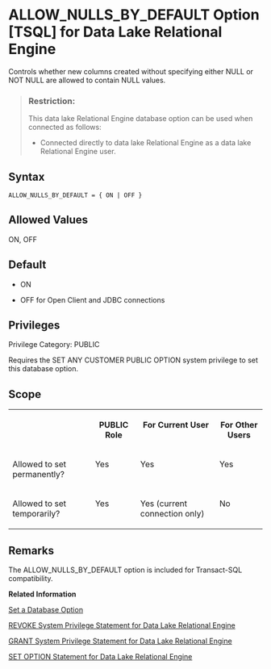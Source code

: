 <!-- loioa62c2ca084f21015b8a0840f64a5e0b5 -->

# ALLOW\_NULLS\_BY\_DEFAULT Option \[TSQL\] for Data Lake Relational Engine

Controls whether new columns created without specifying either NULL or NOT NULL are allowed to contain NULL values.



> ### Restriction:  
> This data lake Relational Engine database option can be used when connected as follows:
> 
> -   Connected directly to data lake Relational Engine as a data lake Relational Engine user.



<a name="loioa62c2ca084f21015b8a0840f64a5e0b5__section_u1n_l5b_qkb"/>

## Syntax

```
ALLOW_NULLS_BY_DEFAULT = { ON | OFF }
```



<a name="loioa62c2ca084f21015b8a0840f64a5e0b5__iq_refso_327"/>

## Allowed Values

ON, OFF



<a name="loioa62c2ca084f21015b8a0840f64a5e0b5__iq_refso_328"/>

## Default

-   ON

-   OFF for Open Client and JDBC connections




<a name="loioa62c2ca084f21015b8a0840f64a5e0b5__section_k3c_gxb_3qb"/>

## Privileges

Privilege Category: PUBLIC

Requires the SET ANY CUSTOMER PUBLIC OPTION system privilege to set this database option.



## Scope


<table>
<tr>
<th valign="top">

 



</th>
<th valign="top">

PUBLIC Role



</th>
<th valign="top">

For Current User



</th>
<th valign="top">

For Other Users



</th>
</tr>
<tr>
<td valign="top">

Allowed to set permanently?



</td>
<td valign="top">

Yes



</td>
<td valign="top">

Yes



</td>
<td valign="top">

Yes



</td>
</tr>
<tr>
<td valign="top">

Allowed to set temporarily?



</td>
<td valign="top">

Yes



</td>
<td valign="top">

Yes \(current connection only\)



</td>
<td valign="top">

No



</td>
</tr>
</table>



<a name="loioa62c2ca084f21015b8a0840f64a5e0b5__iq_refso_329"/>

## Remarks

The ALLOW\_NULLS\_BY\_DEFAULT option is included for Transact-SQL compatibility.

**Related Information**  


[Set a Database Option](set-a-database-option-0dcb893.md "You set options with the SET OPTION statement.")

[REVOKE System Privilege Statement for Data Lake Relational Engine](../080-sql-statements/revoke-system-privilege-statement-for-data-lake-relational-engine-a3eadda.md "Removes specific system privileges from specific users and the right to administer the privilege.")

[GRANT System Privilege Statement for Data Lake Relational Engine](../080-sql-statements/grant-system-privilege-statement-for-data-lake-relational-engine-a3dfcb0.md "Grants specific system privileges to users or roles, with or without administrative rights.")

[SET OPTION Statement for Data Lake Relational Engine](../080-sql-statements/set-option-statement-for-data-lake-relational-engine-a625da7.md "Changes options that affect the behavior of the database and its compatibility with Transact-SQL. Setting the value of an option can change the behavior for all users or an individual user, in either a temporary or permanent scope.")

